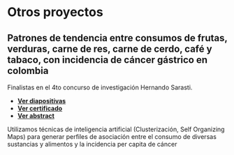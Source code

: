 # Otros proyectos

## Patrones de tendencia entre consumos de frutas, verduras, carne de res, carne de cerdo, café y tabaco, con incidencia de cáncer gástrico en colombia

Finalistas en el 4to concurso de investigación Hernando Sarasti. 

* **[Ver diapositivas](https://github.com/nietodaniel/repo/blob/main/PROYECTO%20535%20CERTIFICACION.pdf)**
* **[Ver certificado](https://github.com/nietodaniel/repo/blob/main/PROYECTO%20535%20CERTIFICACION.pdf)**
* **[Ver abstract](https://github.com/nietodaniel/repo/blob/main/PROYECTO%20535%20CERTIFICACION.pdf)**

Utilizamos técnicas de inteligencia artificial (Clusterización, Self Organizing Maps) para generar perfiles de asociación entre el consumo de diversas sustancias y alimentos y la incidencia per capita de cáncer
